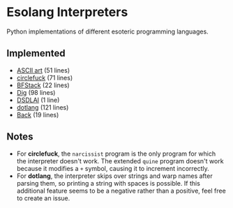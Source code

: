 # Esolang Interpreters
Python implementations of different esoteric programming languages.

## Implemented
-   [ASCII art](https://esolangs.org/wiki/ASCII_art) (51 lines)
-   [circlefuck](https://esolangs.org/wiki/Circlefuck) (71 lines)
-   [BFStack](https://esolangs.org/wiki/BFStack) (22 lines)
-   [Dig](https://esolangs.org/wiki/Dig) (98 lines)
-   [DSDLAI](https://esolangs.org/wiki/Dig_straight_down_like_an_idiot) (1 line)
-   [dotlang](https://esolangs.org/wiki/Dotlang) (121 lines)
-   [Back](https://esolangs.org/wiki/Back) (19 lines)

## Notes
-   For **circlefuck**, the `narcissist` program is the only program for which the interpreter doesn't work. The extended `quine` program doesn't work because it modifies a `+` symbol, causing it to increment incorrectly.
-   For **dotlang**, the interpreter skips over strings and warp names after parsing them, so printing a string with spaces is possible. If this additional feature seems to be a negative rather than a positive, feel free to create an issue.
